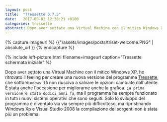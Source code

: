 ```yaml
---
layout: post
title:  "Tressette 0.7.5"
date:   2017-09-02 12:38:21 +0100
categories: tressette
abstract: Dopo aver settato una Virtual Machine con il mitico Windows XP, ho ritrovato il feeling per creare una nuova versione del programma Tressette
---
```


{% capture imageurl %}
{{"/assets/images/posts/triset-welcome.PNG" | absolute_url }}
{% endcapture %}

{% include left-picture.html filename=imageurl caption="Tressette schermata iniziale" %}

Dopo aver settato una Virtual Machine con il mitico Windows XP, ho ritrovato il feeling per creare una nuova versione del programma 
[Tressette][tre-download], che sotto `Windows 10` non riusciva a salvare 
le opzioni cambiate dall'utente. È stata anche l'occasione per migliorarne anche la grafica. `La prima versione è stata dodici anni fa`,
ma il programma ha sempre funzionato in tutti i nuovi sistemi operativi che sono seguiti. Solo lo sviluppo del programma è diventato via via sempre 
più difficoltoso, ma ripristinando Windows Xp e Visual Studio 2008 la compilazione dei sorgenti non è stata più un problema.   

[tre-download]: http://sourceforge.net/projects/tressette/files/latest/download


